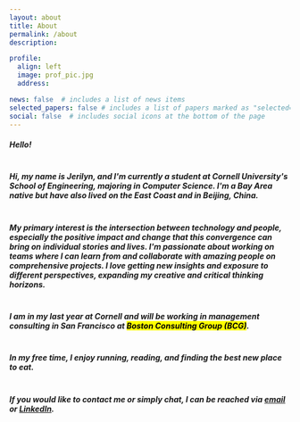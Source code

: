 ```yaml
---
layout: about
title: About
permalink: /about
description:

profile:
  align: left
  image: prof_pic.jpg
  address: 

news: false  # includes a list of news items
selected_papers: false # includes a list of papers marked as "selected={true}"
social: false  # includes social icons at the bottom of the page
---
```

##### **Hello!** <br /><br />


##### Hi, my name is Jerilyn, and I'm currently a student at Cornell University's School of Engineering, majoring in Computer Science. I'm a Bay Area native but have also lived on the East Coast and in Beijing, China.  <br /><br />

##### My primary interest is the intersection between technology and people, especially the positive impact and change that this convergence can bring on individual stories and lives. I'm passionate about working on teams where I can learn from and collaborate with amazing people on comprehensive projects. I love getting new insights and exposure to different perspectives, expanding my creative and critical thinking horizons. <br /><br />

##### I am in my last year at Cornell and will be working in management consulting in San Francisco at <mark>Boston Consulting Group (BCG)</mark>.   <br /><br />

##### In my free time, I enjoy running, reading, and finding the best new place to eat.  <br /><br />

##### If you would like to contact me or simply chat, I can be reached via **[email](mailto:jerilynz@gmail.com)** or **[LinkedIn](https://www.linkedin.com/in/jerilynzheng/)**.